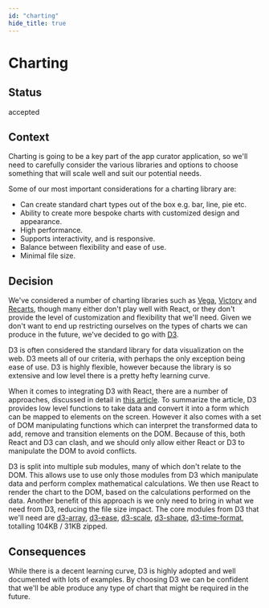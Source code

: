 ```yaml
---
id: "charting"
hide_title: true
---
```


# Charting

## Status

accepted

## Context

Charting is going to be a key part of the app curator application, so we'll need to carefully
consider the various libraries and options to choose something that will scale well and suit our
potential needs.

Some of our most important considerations for a charting library are:

- Can create standard chart types out of the box e.g. bar, line, pie etc.
- Ability to create more bespoke charts with customized design and appearance.
- High performance.
- Supports interactivity, and is responsive.
- Balance between flexibility and ease of use.
- Minimal file size.

## Decision

We've considered a number of charting libraries such as [Vega](https://github.com/vega/vega),
[Victory](https://github.com/FormidableLabs/victory) and
[Recarts](https://github.com/recharts/recharts), though many either don't play well with React, or
they don't provide the level of customization and flexibility that we'll need. Given we don't want
to end up restricting ourselves on the types of charts we can produce in the future, we've decided
to go with [D3](https://D3js.org/).

D3 is often considered the standard library for data visualization on the web. D3 meets all of our
criteria, with perhaps the only exception being ease of use. D3 is highly flexible, however because
the library is so extensive and low level there is a pretty hefty learning curve.

When it comes to integrating D3 with React, there are a number of approaches, discussed in detail in
[this article](https://www.smashingmagazine.com/2018/02/react-d3-ecosystem/). To summarize the
article, D3 provides low level functions to take data and convert it into a form which can be mapped
to elements on the screen. However it also comes with a set of DOM manipulating functions which can
interpret the transformed data to add, remove and transition elements on the DOM. Because of this,
both React and D3 can clash, and we should only allow either React or D3 to manipulate the DOM to
avoid conflicts.

D3 is split into multiple sub modules, many of which don't relate to the DOM. This allows use to use
only those modules from D3 which manipulate data and perform complex mathematical calculations. We
then use React to render the chart to the DOM, based on the calculations performed on the data.
Another benefit of this approach is we only need to bring in what we need from D3, reducing the file
size impact. The core modules from D3 that we'll need are
[d3-array](https://github.com/d3/d3-array), [d3-ease](https://github.com/d3/d3-ease),
[d3-scale](https://github.com/d3/d3-scale), [d3-shape](https://github.com/d3/d3-shape),
[d3-time-format](https://github.com/d3/d3-time-format), totalling 104KB / 31KB zipped.

## Consequences

While there is a decent learning curve, D3 is highly adopted and well documented with lots of
examples. By choosing D3 we can be confident that we'll be able produce any type of chart that might
be required in the future.
